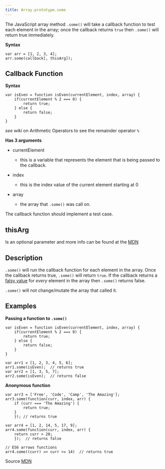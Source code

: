 ```yaml
---
title: Array.prototype.some
---
```

The JavaScript array method `.some()` will take a callback function to test each element in the array; once the callback returns `true` then `.some()` will return true immediately.

**Syntax**

    var arr = [1, 2, 3, 4];
    arr.some(callback[, thisArg]);

## Callback Function

**Syntax**

    var isEven = function isEven(currentElement, index, array) {
        if(currentElement % 2 === 0) {
            return true;
        } else {
            return false;
        }
    }

_see wiki_ on <a>Arithmetic Operators</a> to see the remainder operator `%`

**Has 3 arguments**

*   currentElement
    *   this is a variable that represents the element that is being passed to the callback.

*   index

    *   this is the index value of the current element starting at 0

*   array

    *   the array that `.some()` was call on.

The callback function should implement a test case.

## thisArg

Is an optional parameter and more info can be found at the [MDN](https://developer.mozilla.org/en-US/docs/Web/JavaScript/Reference/Global_Objects/Array/some)

## Description

`.some()` will run the callback function for each element in the array. Once the callback returns true, `.some()` will return `true`. If the callback returns a [falsy value](https://developer.mozilla.org/en-US/docs/Glossary/Falsy) for _every_ element in the array then `.some()` returns false.

`.some()` will not change/mutate the array that called it.

## Examples

**Passing a function to `.some()`**

    var isEven = function isEven(currentElement, index, array) {
        if(currentElement % 2 === 0) {
            return true;
        } else {
            return false;
        }
    }

    var arr1 = [1, 2, 3, 4, 5, 6];
    arr1.some(isEven);  // returns true
    var arr2 = [1, 3, 5, 7];
    arr2.some(isEven);  // returns false

**Anonymous function**

    var arr3 = ['Free', 'Code', 'Camp', 'The Amazing'];
    arr3.some(function(curr, index, arr) {
        if (curr === 'The Amazing') {
            return true;
        } 
        }); // returns true

    var arr4 = [1, 2, 14, 5, 17, 9];
    arr4.some(function(curr, index, arr) {
        return curr > 20;
        });  // returns false

    // ES6 arrows functions
    arr4.some((curr) => curr >= 14)  // returns true

Source [MDN](https://developer.mozilla.org/en-US/docs/Web/JavaScript/Reference/Global_Objects/Array/some)